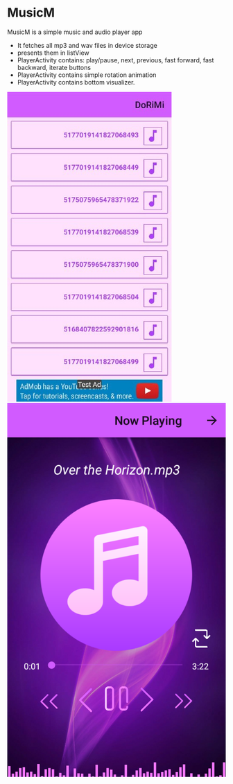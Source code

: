 # MusicM
MusicM is a simple music and audio player app

- It fetches all mp3 and wav files in device storage
- presents them in listView
- PlayerActivity contains: play/pause, next, previous, fast forward, fast backward, iterate buttons
- PlayerActivity contains simple rotation animation
- PlayerActivity contains bottom visualizer.


![alt text](https://github.com/odaykrayem/MusicM/blob/master/SongsListView.jpg)
<br>
![alt text](https://github.com/odaykrayem/MusicM/blob/master/MusicPlayer.png)

